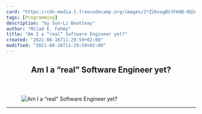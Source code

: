 ```yaml
---
card: "https://cdn-media-1.freecodecamp.org/images/1*Z26vagBVJFHdQ-0QS43SMw.jpeg"
tags: [Programming]
description: "by Sun-Li Beatteay"
author: "Milad E. Fahmy"
title: "Am I a “real” Software Engineer yet?"
created: "2021-08-16T11:29:59+02:00"
modified: "2021-08-16T11:29:59+02:00"
---
```

<div class="site-wrapper">
<main id="site-main" class="site-main outer">
<div class="inner">
<article class="post-full post tag-programming tag-imposter-syndrome tag-technology tag-software-development tag-web-development ">
<header class="post-full-header">
<h1 class="post-full-title">Am I a “real” Software Engineer yet?</h1>
</header>
<figure class="post-full-image">
<picture>
<source media="(max-width: 700px)" sizes="1px" srcset="data:image/gif;base64,R0lGODlhAQABAIAAAAAAAP///yH5BAEAAAAALAAAAAABAAEAAAIBRAA7 1w">
<source media="(min-width: 701px)" sizes="(max-width: 800px) 400px,
(max-width: 1170px) 700px,
1400px" srcset="https://cdn-media-1.freecodecamp.org/images/1*Z26vagBVJFHdQ-0QS43SMw.jpeg 300w,
https://cdn-media-1.freecodecamp.org/images/1*Z26vagBVJFHdQ-0QS43SMw.jpeg 600w,
https://cdn-media-1.freecodecamp.org/images/1*Z26vagBVJFHdQ-0QS43SMw.jpeg 1000w,
https://cdn-media-1.freecodecamp.org/images/1*Z26vagBVJFHdQ-0QS43SMw.jpeg 2000w">
<img onerror="this.style.display='none'" src="https://cdn-media-1.freecodecamp.org/images/1*Z26vagBVJFHdQ-0QS43SMw.jpeg" alt="Am I a “real” Software Engineer yet?">
</picture>
</figure>
<section class="post-full-content">
<div class="post-content medium-migrated-article">
</div>
<hr>
</section>
</article>
</div>
</main>
</div>
<!-- Google Tag Manager (noscript) -->
<!-- End Google Tag Manager (noscript) -->
